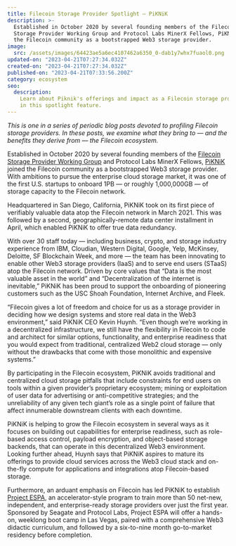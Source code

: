 ```yaml
---
title: Filecoin Storage Provider Spotlight — PiKNiK
description: >-
  Established in October 2020 by several founding members of the Filecoin
  Storage Provider Working Group and Protocol Labs MinerX Fellows, PiKNiK joined
  the Filecoin community as a bootstrapped Web3 storage provider.
image:
  src: /assets/images/64423ae5a6ec4107462a6350_0-dab1y7whx7fuaol0.png
updated-on: "2023-04-21T07:27:34.032Z"
created-on: "2023-04-21T07:27:34.032Z"
published-on: "2023-04-21T07:33:56.200Z"
category: ecosystem
seo:
  description:
    Learn about Piknik's offerings and impact as a Filecoin storage provider
    in this spotlight feature.
---
```


_This is one in a series of periodic blog posts devoted to profiling Filecoin storage providers. In these posts, we examine what they bring to — and the benefits they derive from — the Filecoin ecosystem._

Established in October 2020 by several founding members of the [Filecoin Storage Provider Working Group](https://filecoinfoundation.medium.com/supporting-the-community-the-filecoin-mining-working-group-4bd5f289cbea#:~:text=At%20its%20core%2C%20the%20Storage,participants%20in%20the%20Filecoin%20network.) and Protocol Labs MinerX Fellows, [PiKNiK](https://www.piknik.com/) joined the Filecoin community as a bootstrapped Web3 storage provider. With ambitions to pursue the enterprise cloud storage market, it was one of the first U.S. startups to onboard 1PB _—_ or roughly 1,000,000GB _—_ of storage capacity to the Filecoin network.

Headquartered in San Diego, California, PiKNiK took on its first piece of verifiably valuable data atop the Filecoin network in March 2021. This was followed by a second, geographically-remote data center installment in April, which enabled PiKNiK to offer true data redundancy.

With over 30 staff today — including business, crypto, and storage industry experience from IBM, Cloudian, Western Digital, Google, Yelp, McKinsey, Deloitte, SF Blockchain Week, and more — the team has been innovating to enable other Web3 storage providers (IaaS) and to serve end users (STaaS) atop the Filecoin network. Driven by core values that “Data is the most valuable asset in the world” and “Decentralization of the internet is inevitable,” PiKNiK has been proud to support the onboarding of pioneering customers such as the USC Shoah Foundation, Internet Archive, and Fleek.

“Filecoin gives a lot of freedom and choice for us as a storage provider in deciding how we design systems and store real data in the Web3 environment,” said PiKNiK CEO Kevin Huynh. “Even though we’re working in a decentralized infrastructure, we still have the flexibility in Filecoin to code and architect for similar options, functionality, and enterprise readiness that you would expect from traditional, centralized Web2 cloud storage — only without the drawbacks that come with those monolithic and expensive systems.”

By participating in the Filecoin ecosystem, PiKNiK avoids traditional and centralized cloud storage pitfalls that include constraints for end users on tools within a given provider’s proprietary ecosystem; mining or exploitation of user data for advertising or anti-competitive strategies; and the unreliability of any given tech giant’s role as a single point of failure that affect innumerable downstream clients with each downtime.

PiKNiK is helping to grow the Filecoin ecosystem in several ways as it focuses on building out capabilities for enterprise readiness, such as role-based access control, payload encryption, and object-based storage backends, that can operate in this decentralized Web3 environment. Looking further ahead, Huynh says that PiKNiK aspires to mature its offerings to provide cloud services across the Web3 cloud stack and on-the-fly compute for applications and integrations atop Filecoin-based storage.

Furthermore, an arduant emphasis on Filecoin has led PiKNiK to establish [Project ESPA](http://www.web3espa.io/), an accelerator-style program to train more than 50 net-new, independent, and enterprise-ready storage providers over just the first year. Sponsored by Seagate and Protocol Labs, Project ESPA will offer a hands-on, weeklong boot camp in Las Vegas, paired with a comprehensive Web3 didactic curriculum, and followed by a six-to-nine month go-to-market residency before completion.
